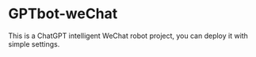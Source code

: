 # GPTbot-weChat
This is a ChatGPT intelligent WeChat robot project, you can deploy it with simple settings.
